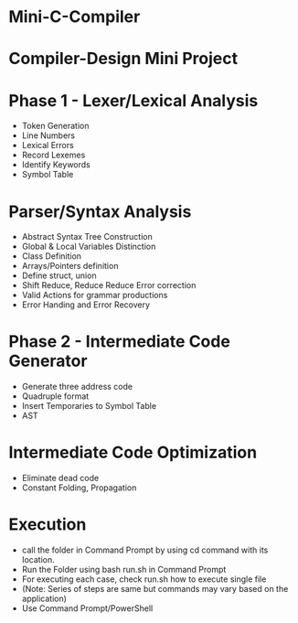 # Mini-C-Compiler
# Compiler-Design Mini Project



# Phase 1 - Lexer/Lexical Analysis

- Token Generation
- Line Numbers
- Lexical Errors 
- Record Lexemes 
- Identify Keywords 
- Symbol Table 

# Parser/Syntax Analysis

- Abstract Syntax Tree Construction 
- Global & Local Variables Distinction 
- Class Definition 
- Arrays/Pointers definition
- Define struct, union 
- Shift Reduce, Reduce Reduce Error correction
- Valid Actions for grammar productions 
- Error Handing and Error Recovery 

# Phase 2 - Intermediate Code Generator

- Generate three address code 
- Quadruple format 
- Insert Temporaries to Symbol Table 
- AST 

# Intermediate Code Optimization

- Eliminate dead code 
- Constant Folding, Propagation

# Execution 
- call the folder in Command Prompt by using cd command with its location.
- Run the Folder using bash run.sh in Command Prompt
- For executing each case, check run.sh how to execute single file
- (Note: Series of steps are same but commands may vary based on the application)
- Use Command Prompt/PowerShell


